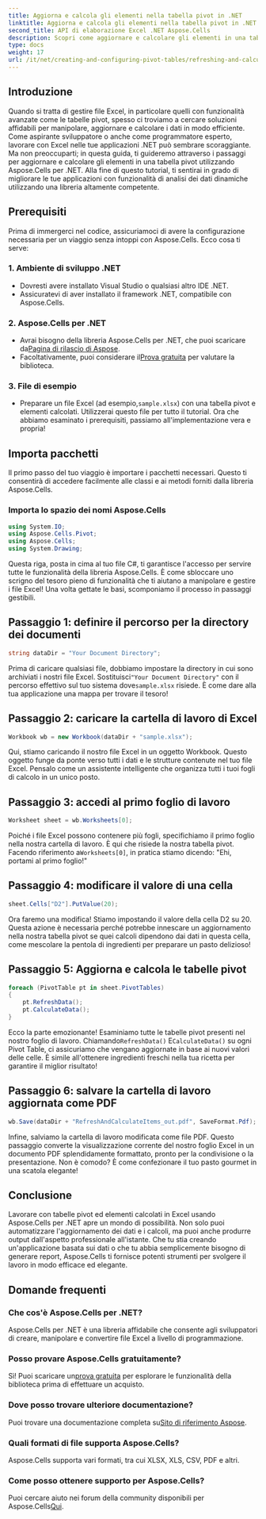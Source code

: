 ```yaml
---
title: Aggiorna e calcola gli elementi nella tabella pivot in .NET
linktitle: Aggiorna e calcola gli elementi nella tabella pivot in .NET
second_title: API di elaborazione Excel .NET Aspose.Cells
description: Scopri come aggiornare e calcolare gli elementi in una tabella pivot utilizzando Aspose.Cells per .NET con questo tutorial completo e dettagliato.
type: docs
weight: 17
url: /it/net/creating-and-configuring-pivot-tables/refreshing-and-calculating-items/
---
```

## Introduzione
Quando si tratta di gestire file Excel, in particolare quelli con funzionalità avanzate come le tabelle pivot, spesso ci troviamo a cercare soluzioni affidabili per manipolare, aggiornare e calcolare i dati in modo efficiente. Come aspirante sviluppatore o anche come programmatore esperto, lavorare con Excel nelle tue applicazioni .NET può sembrare scoraggiante. Ma non preoccuparti; in questa guida, ti guideremo attraverso i passaggi per aggiornare e calcolare gli elementi in una tabella pivot utilizzando Aspose.Cells per .NET. Alla fine di questo tutorial, ti sentirai in grado di migliorare le tue applicazioni con funzionalità di analisi dei dati dinamiche utilizzando una libreria altamente competente.
## Prerequisiti
Prima di immergerci nel codice, assicuriamoci di avere la configurazione necessaria per un viaggio senza intoppi con Aspose.Cells. Ecco cosa ti serve:
### 1. Ambiente di sviluppo .NET
- Dovresti avere installato Visual Studio o qualsiasi altro IDE .NET.
- Assicuratevi di aver installato il framework .NET, compatibile con Aspose.Cells.
### 2. Aspose.Cells per .NET
- Avrai bisogno della libreria Aspose.Cells per .NET, che puoi scaricare da[Pagina di rilascio di Aspose](https://releases.aspose.com/cells/net/).
-  Facoltativamente, puoi considerare il[Prova gratuita](https://releases.aspose.com/) per valutare la biblioteca.
### 3. File di esempio
-  Preparare un file Excel (ad esempio,`sample.xlsx`) con una tabella pivot e elementi calcolati. Utilizzerai questo file per tutto il tutorial.
Ora che abbiamo esaminato i prerequisiti, passiamo all'implementazione vera e propria!
## Importa pacchetti
Il primo passo del tuo viaggio è importare i pacchetti necessari. Questo ti consentirà di accedere facilmente alle classi e ai metodi forniti dalla libreria Aspose.Cells. 
### Importa lo spazio dei nomi Aspose.Cells
```csharp
using System.IO;
using Aspose.Cells.Pivot;
using Aspose.Cells;
using System.Drawing;
```
Questa riga, posta in cima al tuo file C#, ti garantisce l'accesso per servire tutte le funzionalità della libreria Aspose.Cells. È come sbloccare uno scrigno del tesoro pieno di funzionalità che ti aiutano a manipolare e gestire i file Excel!
Una volta gettate le basi, scomponiamo il processo in passaggi gestibili.
## Passaggio 1: definire il percorso per la directory dei documenti
```csharp
string dataDir = "Your Document Directory";
```
Prima di caricare qualsiasi file, dobbiamo impostare la directory in cui sono archiviati i nostri file Excel. Sostituisci`"Your Document Directory"` con il percorso effettivo sul tuo sistema dove`sample.xlsx` risiede. È come dare alla tua applicazione una mappa per trovare il tesoro!
## Passaggio 2: caricare la cartella di lavoro di Excel
```csharp
Workbook wb = new Workbook(dataDir + "sample.xlsx");
```
Qui, stiamo caricando il nostro file Excel in un oggetto Workbook. Questo oggetto funge da ponte verso tutti i dati e le strutture contenute nel tuo file Excel. Pensalo come un assistente intelligente che organizza tutti i tuoi fogli di calcolo in un unico posto.
## Passaggio 3: accedi al primo foglio di lavoro
```csharp
Worksheet sheet = wb.Worksheets[0];
```
 Poiché i file Excel possono contenere più fogli, specifichiamo il primo foglio nella nostra cartella di lavoro. È qui che risiede la nostra tabella pivot. Facendo riferimento a`Worksheets[0]`, in pratica stiamo dicendo: "Ehi, portami al primo foglio!"
## Passaggio 4: modificare il valore di una cella
```csharp
sheet.Cells["D2"].PutValue(20);
```
Ora faremo una modifica! Stiamo impostando il valore della cella D2 su 20. Questa azione è necessaria perché potrebbe innescare un aggiornamento nella nostra tabella pivot se quei calcoli dipendono dai dati in questa cella, come mescolare la pentola di ingredienti per preparare un pasto delizioso!
## Passaggio 5: Aggiorna e calcola le tabelle pivot
```csharp
foreach (PivotTable pt in sheet.PivotTables)
{
	pt.RefreshData();
	pt.CalculateData();
}
```
 Ecco la parte emozionante! Esaminiamo tutte le tabelle pivot presenti nel nostro foglio di lavoro. Chiamando`RefreshData()` E`CalculateData()` su ogni Pivot Table, ci assicuriamo che vengano aggiornate in base ai nuovi valori delle celle. È simile all'ottenere ingredienti freschi nella tua ricetta per garantire il miglior risultato!
## Passaggio 6: salvare la cartella di lavoro aggiornata come PDF
```csharp
wb.Save(dataDir + "RefreshAndCalculateItems_out.pdf", SaveFormat.Pdf);
```
Infine, salviamo la cartella di lavoro modificata come file PDF. Questo passaggio converte la visualizzazione corrente del nostro foglio Excel in un documento PDF splendidamente formattato, pronto per la condivisione o la presentazione. Non è comodo? È come confezionare il tuo pasto gourmet in una scatola elegante!
## Conclusione
Lavorare con tabelle pivot ed elementi calcolati in Excel usando Aspose.Cells per .NET apre un mondo di possibilità. Non solo puoi automatizzare l'aggiornamento dei dati e i calcoli, ma puoi anche produrre output dall'aspetto professionale all'istante. Che tu stia creando un'applicazione basata sui dati o che tu abbia semplicemente bisogno di generare report, Aspose.Cells ti fornisce potenti strumenti per svolgere il lavoro in modo efficace ed elegante.
## Domande frequenti
### Che cos'è Aspose.Cells per .NET?
Aspose.Cells per .NET è una libreria affidabile che consente agli sviluppatori di creare, manipolare e convertire file Excel a livello di programmazione.
### Posso provare Aspose.Cells gratuitamente?
 Sì! Puoi scaricare un[prova gratuita](https://releases.aspose.com/) per esplorare le funzionalità della biblioteca prima di effettuare un acquisto.
### Dove posso trovare ulteriore documentazione?
 Puoi trovare una documentazione completa su[Sito di riferimento Aspose](https://reference.aspose.com/cells/net/).
### Quali formati di file supporta Aspose.Cells?
Aspose.Cells supporta vari formati, tra cui XLSX, XLS, CSV, PDF e altri.
### Come posso ottenere supporto per Aspose.Cells?
 Puoi cercare aiuto nei forum della community disponibili per Aspose.Cells[Qui](https://forum.aspose.com/c/cells/9).